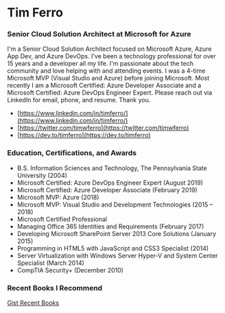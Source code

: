 # Tim Ferro
### Senior Cloud Solution Architect at Microsoft for Azure

I'm a Senior Cloud Solution Architect focused on Microsoft Azure, Azure App Dev, and Azure DevOps. I've been a technology professional for over 15 years and a developer all my life. I'm passionate about the tech community and love helping with and attending events. I was a 4-time Microsoft MVP (Visual Studio and Azure) before joining Microsoft. Most recently I am a Microsoft Certified: Azure Developer Associate and a Microsoft Certified: Azure DevOps Engineer Expert. Please reach out via LinkedIn for email, phone, and resume. Thank you.

- [https://www.linkedin.com/in/timferro/](https://www.linkedin.com/in/timferro/)
- [https://twitter.com/timwferro](https://twitter.com/timwferro)
- [https://dev.to/timferro](https://dev.to/timferro)

### Education, Certifications, and Awards

- B.S. Information Sciences and Technology, The Pennsylvania State University (2004)
- Microsoft Certified: Azure DevOps Engineer Expert (August 2019)
- Microsoft Certified: Azure Developer Associate (February 2019)
- Microsoft MVP: Azure (2018)
- Microsoft MVP: Visual Studio and Development Technologies (2015 – 2018)
- Microsoft Certified Professional
- Managing Office 365 Identities and Requirements (February 2017)
- Developing Microsoft SharePoint Server 2013 Core Solutions (January 2015)
- Programming in HTML5 with JavaScript and CSS3 Specialist (2014)
- Server Virtualization with Windows Server Hyper-V and System Center Specialist (March 2014)
- CompTIA Security+ (December 2010)

### Recent Books I Recommend
[Gist Recent Books](https://gist.github.com/timwferro/ae7b27f1a0cd3cec563c5797b7c04ef1)
